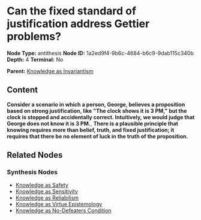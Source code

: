 # Can the fixed standard of justification address Gettier problems?

**Node Type:** antithesis
**Node ID:** 1a2ed9f4-9b6c-4684-b6c9-9dab115c340b
**Depth:** 4
**Terminal:** No

**Parent:** [Knowledge as Invariantism](knowledge-as-invariantism-synthesis-bcfc9709-d0ad-4f1b-aef3-c923a5c9eb10.md)

## Content

**Consider a scenario in which a person, George, believes a proposition based on strong justification, like "The clock shows it is 3 PM," but the clock is stopped and accidentally correct. Intuitively, we would judge that George does not know it is 3 PM.**, **There is a plausible principle that knowing requires more than belief, truth, and fixed justification; it requires that there be no element of luck in the truth of the proposition.**

## Related Nodes

### Synthesis Nodes

- [Knowledge as Safety](knowledge-as-safety-synthesis-6b2b1e56-8dae-44a9-94f6-0e8c332575f5.md)
- [Knowledge as Sensitivity](knowledge-as-sensitivity-synthesis-3c393b6f-0e2e-466d-8f13-2315819205b6.md)
- [Knowledge as Reliabilism](knowledge-as-reliabilism-synthesis-99c857cb-876a-4c8a-8d02-9c6e4fc241cd.md)
- [Knowledge as Virtue Epistemology](knowledge-as-virtue-epistemology-synthesis-eaa23bb6-cefc-4d98-af62-5d3e829a2a83.md)
- [Knowledge as No-Defeaters Condition](knowledge-as-no-defeaters-condition-synthesis-9677b3d9-9bcd-45cf-badd-725cf7e035b3.md)
